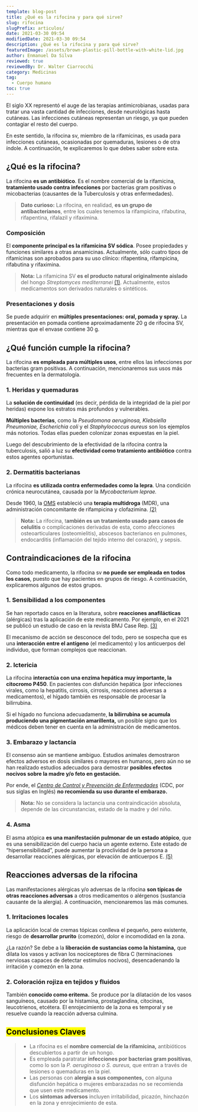 ```yaml
---
template: blog-post
title: ¿Qué es la rifocina y para qué sirve?
slug: rifocina
slugPrefix: articulos/
date: 2021-03-30 09:54
modifiedDate: 2021-03-30 09:54
description: ¿Qué es la rifocina y para qué sirve?
featuredImage: /assets/brown-plastic-pill-bottle-with-white-lid.jpg
author: Enmanuel Da Silva
reviewed: true
reviewedBy: Dr. Walter Ciarrocchi
category: Medicinas
tag:
  - Cuerpo humano
toc: true
---
```

<!--StartFragment-->

El siglo XX representó el auge de las terapias antimicrobianas, usadas para tratar una vasta cantidad de infecciones, desde neurológicas hasta cutáneas. Las infecciones cutáneas representan un riesgo, ya que pueden contagiar el resto del cuerpo.

En este sentido, la rifocina sv, miembro de la rifamicinas, es usada para infecciones cutáneas, ocasionadas por quemaduras, lesiones o de otra índole. A continuación, te explicaremos lo que debes saber sobre esta.

## ¿Qué es la rifocina?

La rifocina **es un antibiótico**. Es el nombre comercial de la rifamicina, **tratamiento usado contra infecciones** por bacterias gram positivas o micobacterias (causantes de la Tuberculosis y otras enfermedades).

> **Dato curioso:** La rifocina, en realidad, **es un grupo de antibacterianos**, entre los cuales tenemos la rifampicina, rifabutina, rifapentina, rifalazil y rifaximina.

### Composición

El **componente principal es la rifamicina SV sódica**. Posee propiedades y funciones similares a otras ansamicinas. Actualmente, sólo cuatro tipos de rifamicinas son aprobados para su uso clínico: rifapentina, rifampicina, rifabutina y rifaximina.

> **Nota:** La rifamicina SV **es el producto natural originalmente aislado** del hongo *Streptomyces mediterranei* [(1)](https://pubmed.ncbi.nlm.nih.gov/20185278/). Actualmente, estos medicamentos son derivados naturales o sintéticos.

### Presentaciones y dosis

Se puede adquirir en **múltiples presentaciones: oral, pomada y spray.** La presentación en pomada contiene aproximadamente 20 g de rifocina SV, mientras que el envase contiene 30 g.

## ¿Qué función cumple la rifocina?

La rifocina **es empleada para múltiples usos**, entre ellos las infecciones por bacterias gram positivas. A continuación, mencionaremos sus usos más frecuentes en la dermatología.

### 1. Heridas y quemaduras

La **solución de continuidad** (es decir, pérdida de la integridad de la piel por heridas) expone los estratos más profundos y vulnerables.

**Múltiples bacterias**, como la *Pseudomona aeruginosa, Klebsiella Pneumoniae, Escherichia coli* y el *Staphylococcus aureus* son los ejemplos más notorios. Todas ellas pueden colonizar zonas expuestas en la piel.

Luego del descubrimiento de la efectividad de la rifocina contra la tuberculosis, salió a luz su **efectividad como tratamiento antibiótico** contra estos agentes oportunistas.

### 2. Dermatitis bacterianas

La rifocina **es utilizada contra enfermedades como la lepra**. Una condición crónica neurocutánea, causada por la *Mycobacterium leprae.*

Desde 1960, la [OMS](https://www.who.int/es) estableció una **terapia multidroga** (MDR), una administración concomitante de rifampicina y clofazimina. [(2)](https://www.who.int/news-room/fact-sheets/detail/leprosy)

> **Nota:** La rifocina, t**ambién es un tratamiento usado para casos de celulitis** o complicaciones derivadas de esta, como afecciones osteoarticulares (osteomielitis), abscesos bacterianos en pulmones, endocarditis (inflamación del tejido interno del corazón), y sepsis.

## Contraindicaciones de la rifocina

Como todo medicamento, la rifocina sv **no puede ser empleada en todos los casos**, puesto que hay pacientes en grupos de riesgo. A continuación, explicaremos algunos de estos grupos.

### 1. Sensibilidad a los componentes

Se han reportado casos en la literatura, sobre **reacciones anafilácticas** (alérgicas) tras la aplicación de este medicamento. Por ejemplo, en el 2021 se publicó un estudio de caso en la revista BMJ Case Rep. [(3)](https://pubmed.ncbi.nlm.nih.gov/23060374/)

El mecanismo de acción se desconoce del todo, pero se sospecha que es una **interacción entre el antígeno** (el medicamento) y los anticuerpos del individuo, que forman complejos que reaccionan.

### 2. Ictericia

La rifocina **interactúa con una enzima hepática muy importante, la citocromo P450**. En pacientes con disfunción hepática (por infecciones virales, como la hepatitis, cirrosis, cirrosis, reacciones adversas a medicamentos), el hígado también es responsable de procesar la bilirrubina.

Si el hígado no funciona adecuadamente, **la bilirrubina se acumula produciendo una pigmentación amarillenta,** un posible signo que los médicos deben tener en cuenta en la administración de medicamentos.

### 3. Embarazo y lactancia

El consenso aún se mantiene ambiguo. Estudios animales demostraron efectos adversos en dosis similares o mayores en humanos, pero aún no se han realizado estudios adecuados para demostrar **posibles efectos nocivos sobre la madre y/o feto en gestación.**

Por ende, el *[Centro de Control y Prevención de Enfermedades](https://www.cdc.gov/spanish/index.html)* (CDC, por sus siglas en Inglés) **no recomienda su uso durante el embarazo.**

> **Nota:** No se considera la lactancia una contraindicación absoluta, depende de las circunstancias, estado de la madre y del niño.

### 4. Asma

El asma atópica **es una manifestación pulmonar de un estado atópico**, que es una sensibilización del cuerpo hacia un agente externo. Este estado de “hipersensibilidad”, puede aumentar la proclividad de la persona a desarrollar reacciones alérgicas, por elevación de anticuerpos E. [(5)](https://www.elsevier.es/es-revista-inmunologia-322-articulo-patologias-mediadas-por-inmunoglobulina-e-S0213962612000868)

## Reacciones adversas de la rifocina

Las manifestaciones alérgicas y/o adversas de la rifocina **son típicas de otras reacciones adversas** a otros medicamentos o alérgenos (sustancia causante de la alergia). A continuación, mencionaremos las más comunes.

### 1. Irritaciones locales

La aplicación local de cremas tópicas conlleva el pequeño, pero existente, riesgo de **desarrollar prurito** (comezón), dolor e incomodidad en la zona.

¿La razón? Se debe a la **liberación de sustancias como la histamina,** que dilata los vasos y activan los nociceptores de fibra C (terminaciones nerviosas capaces de detectar estímulos nocivos), desencadenando la irritación y comezón en la zona.

### 2. Coloración rojiza en tejidos y fluidos

También **conocido como eritema.** Se produce por la dilatación de los vasos sanguíneos, causado por la histamina, prostaglandina, citocinas, leucotrienos, etcétera. El enrojecimiento de la zona es temporal y se resuelve cuando la reacción adversa culmina.

## <mark>Conclusiones Claves</mark>

> * La rifocina es el **nombre comercial de la rifamicina,** antibióticos descubiertos a partir de un hongo.
> * Es empleada paratratar **infecciones por bacterias gram positivas**, como lo son la *P. aeruginosa o S. aureus,* que entran a través de lesiones o quemaduras en la piel.
> * Las personas con **alergia a sus componentes,** con alguna disfunción hepática o mujeres embarazadas no se recomienda que usen este medicamento.
> * Los **síntomas adversos** incluyen irritabilidad, picazón, hinchazón en la zona y enrojecimiento de esta.

<!--EndFragment-->